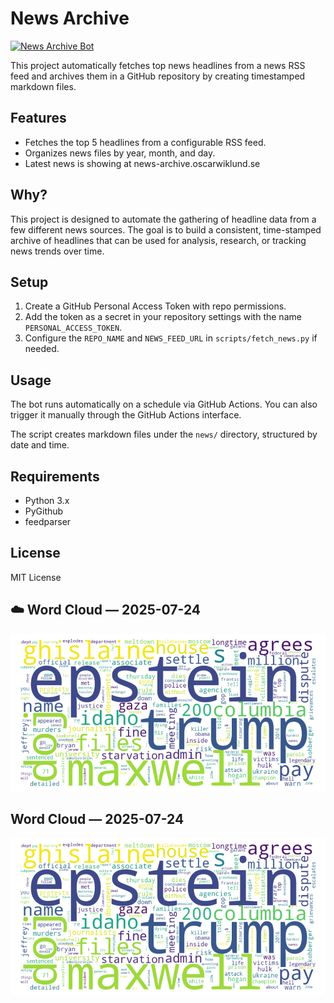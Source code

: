 # News Archive 
[![News Archive Bot](https://github.com/wklnd/news-archive/actions/workflows/news-archive.yml/badge.svg)](https://github.com/wklnd/news-archive/actions/workflows/news-archive.yml)

This project automatically fetches top news headlines from a news RSS feed and archives them in a GitHub repository by creating timestamped markdown files.

## Features

- Fetches the top 5 headlines from a configurable RSS feed.
- Organizes news files by year, month, and day.
- Latest news is showing at news-archive.oscarwiklund.se


## Why?

This project is designed to automate the gathering of headline data from a few different news sources. The goal is to build a consistent, time-stamped archive of headlines that can be used for analysis, research, or tracking news trends over time.


## Setup

1. Create a GitHub Personal Access Token with repo permissions.
2. Add the token as a secret in your repository settings with the name `PERSONAL_ACCESS_TOKEN`.
3. Configure the `REPO_NAME` and `NEWS_FEED_URL` in `scripts/fetch_news.py` if needed.

## Usage

The bot runs automatically on a schedule via GitHub Actions. You can also trigger it manually through the GitHub Actions interface.

The script creates markdown files under the `news/` directory, structured by date and time.

## Requirements

- Python 3.x
- PyGithub
- feedparser

## License

MIT License

## ☁️ Word Cloud — 2025-07-24

![Word Cloud](https://raw.githubusercontent.com/wklnd/news-archive/main/media/wordcloud-yesterday.png)

## Word Cloud — 2025-07-24

![Word Cloud](https://raw.githubusercontent.com/wklnd/news-archive/main/media/wordcloud-yesterday.png)